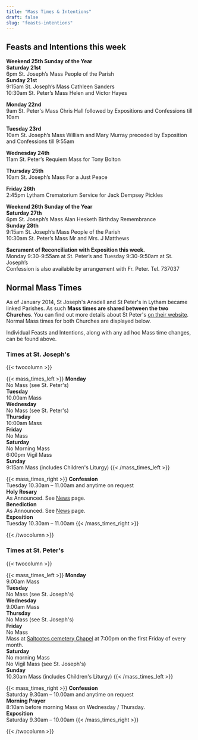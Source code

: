 ```yaml
---
title: "Mass Times & Intentions"
draft: false
slug: "feasts-intentions"
---
```


## Feasts and Intentions this week  

**Weekend 25th Sunday of the Year**  
**Saturday 21st**  
6pm St. Joseph’s Mass People of the Parish  
**Sunday 21st**  
9:15am St. Joseph’s Mass Cathleen Sanders  
10:30am St. Peter’s Mass Helen and Victor Hayes  

**Monday 22nd**  
9am St. Peter's Mass Chris Hall followed by Expositions and Confessions till 10am  

**Tuesday 23rd**  
10am St. Joseph’s Mass William and Mary Murray preceded by Exposition and Confessions till 9:55am

**Wednesday 24th**  
11am St. Peter’s Requiem Mass for Tony Bolton  

**Thursday 25th**  
10am St. Joseph’s Mass For a Just Peace  

**Friday 26th**  
2:45pm Lytham Crematorium Service for Jack Dempsey Pickles  

**Weekend 26th Sunday of the Year**  
**Saturday 27th**  
6pm St. Joseph’s Mass Alan Hesketh Birthday Remembrance  
**Sunday 28th**  
9:15am St. Joseph’s Mass People of the Parish  
10:30am St. Peter’s Mass Mr and Mrs. J Matthews  

**Sacrament of Reconciliation with Exposition this week.**  
Monday 9:30-9:55am at St. Peter’s and Tuesday 9:30-9:50am at St. Joseph’s  
Confession is also available by arrangement with Fr. Peter. Tel. 737037  

## Normal Mass Times

As of January 2014, St Joseph's Ansdell and St Peter's in Lytham became linked Parishes. As such **Mass times are shared between the two Churches**. You can find out more details about St Peter's [on their website](https://www.stpeterslytham.co.uk/). Normal Mass times for both Churches are displayed below.

Individual Feasts and Intentions, along with any ad hoc Mass time changes, can be found above.

### Times at St. Joseph's

{{< twocolumn >}}

{{< mass_times_left >}}
**Monday**  
No Mass (see St. Peter's)  
**Tuesday**  
10.00am Mass  
**Wednesday**  
No Mass (see St. Peter's)  
**Thursday**  
10:00am Mass  
**Friday**  
No Mass  
**Saturday**  
No Morning Mass  
6:00pm Vigil Mass  
**Sunday**  
9:15am Mass (includes Children's Liturgy)
{{< /mass_times_left >}}

{{< mass_times_right >}}
**Confession**  
Tuesday 10.30am – 11.00am and anytime on request  
**Holy Rosary**  
As Announced. See [News](/news) page.  
**Benediction**  
As Announced. See [News](/news) page.  
**Exposition**  
Tuesday 10.30am – 11.00am
{{< /mass_times_right >}}

{{< /twocolumn >}}

### Times at St. Peter's

{{< twocolumn >}}

{{< mass_times_left >}}
**Monday**  
9.00am Mass  
**Tuesday**  
No Mass (see St. Joseph's)  
**Wednesday**  
9.00am Mass  
**Thursday**  
No Mass (see St. Joseph's)  
**Friday**  
No Mass  
Mass at [Saltcotes cemetery Chapel](https://goo.gl/maps/McT83) at 7:00pm on the first Friday of every month.  
**Saturday**  
No morning Mass  
No Vigil Mass (see St. Joseph's)  
**Sunday**  
10.30am Mass (includes Children's Liturgy)
{{< /mass_times_left >}}

{{< mass_times_right >}}
**Confession**  
Saturday 9.30am – 10.00am and anytime on request  
**Morning Prayer**  
8:10am before morning Mass on Wednesday / Thursday.  
**Exposition**  
Saturday 9.30am – 10.00am
{{< /mass_times_right >}}

{{< /twocolumn >}}
